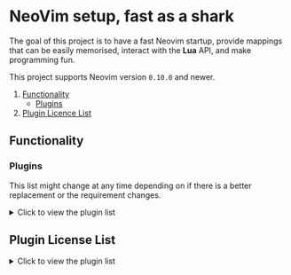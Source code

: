 # NeoVim setup, fast as a shark

The goal of this project is to have a fast Neovim startup, provide mappings
that can be easily memorised, interact with the **Lua** API, and make
programming fun.

This project supports Neovim version `0.10.0` and newer.

1. [Functionality](#functionality)
   - [Plugins](#plugins)
2. [Plugin Licence List](#plugin-license-list)

## Functionality

### Plugins

This list might change at any time depending on if there is a better
replacement or the requirement changes.

<details>
    <summary>Click to view the plugin list</summary>

Some plugins are not listed here. You can find the complete list in the
[plugins](./lua/plugins/) folder.

Licenses for plugins can be found [here](#plugin-license-list).

| Function | Plugin                             | Description     |
| :------- | :--------------------------------- | :-------------- |
| 🔥 Core  | [folke/lazy.nvim][folke/lazy.nvim] | Package manager |

</details>

## Plugin License List

<details>
    <summary>Click to view the plugin list</summary>

| Plugin                             | License                                                            |
| ---------------------------------- | ------------------------------------------------------------------ |
| [folke/lazy.nvim][folke/lazy.nvim] | [Apache-2.0](https://github.com/folke/lazy.nvim/blob/main/LICENSE) |

</details>

[folke/lazy.nvim]: https://github.com/folke/lazy.nvim

<!--
vim: foldlevel=2 conceallevel=0
-->
